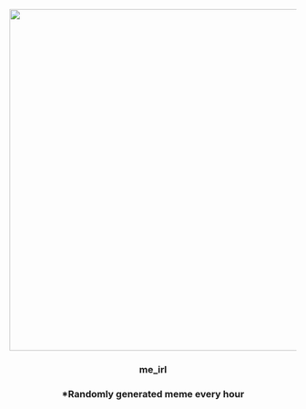 <p align="center">
        <img src="https://i.redd.it/fsipqospk7a91.jpg" width="600" height="600">
        </p>
        <h3 align="center">me_irl</h3>
        <h3 align="center">*Randomly generated meme every hour</h3>
    
